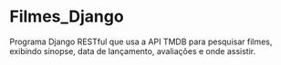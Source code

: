 # Filmes_Django
Programa Django RESTful que usa a API TMDB para pesquisar filmes, exibindo sinopse, data de lançamento, avaliações e onde assistir.
